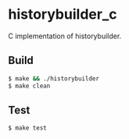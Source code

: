 # historybuilder_c

C implementation of historybuilder.


## Build
```bash
$ make && ./historybuilder
$ make clean
```

## Test
```bash
$ make test
```
